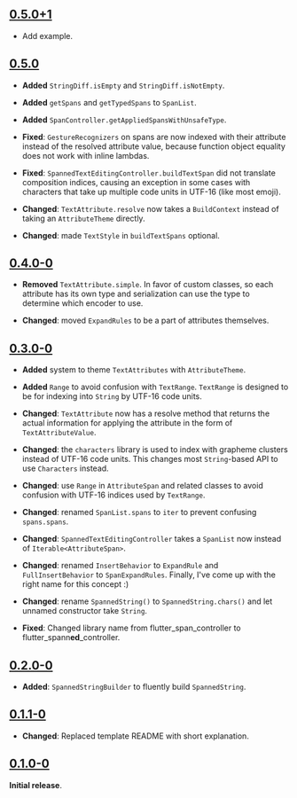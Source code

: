 ## [0.5.0+1]

- Add example.

## [0.5.0]

- **Added** `StringDiff.isEmpty` and `StringDiff.isNotEmpty`.
- **Added** `getSpans` and `getTypedSpans` to `SpanList`.
- **Added** `SpanController.getAppliedSpansWithUnsafeType`.

- **Fixed**: `GestureRecognizers` on spans are now indexed with their attribute instead of the resolved attribute value,
  because function object equality does not work with inline lambdas.
- **Fixed**: `SpannedTextEditingController.buildTextSpan` did not translate composition indices, causing an exception in
  some cases with characters that take up multiple code units in UTF-16 (like most emoji).

- **Changed**: `TextAttribute.resolve` now takes a `BuildContext` instead of taking an `AttributeTheme` directly.
- **Changed**: made `TextStyle` in `buildTextSpans` optional.

## [0.4.0-0]

- **Removed** `TextAttribute.simple`. In favor of custom classes, so each attribute has its own type and
  serialization can use the type to determine which encoder to use.

- **Changed**: moved `ExpandRules` to be a part of attributes themselves.

## [0.3.0-0]

- **Added** system to theme `TextAttributes` with `AttributeTheme`.
- **Added** `Range` to avoid confusion with `TextRange`.
  `TextRange` is designed to be for indexing into `String` by UTF-16 code units.

- **Changed**: `TextAttribute` now has a resolve method that returns the actual information for
  applying the attribute in the form of `TextAttributeValue`.
- **Changed**: the `characters` library is used to index with grapheme clusters instead of UTF-16 code units.
  This changes most `String`-based API to use `Characters` instead.
- **Changed**: use `Range` in `AttributeSpan` and related classes to avoid confusion with UTF-16 indices used by `TextRange`.
- **Changed**: renamed `SpanList.spans` to `iter` to prevent confusing `spans.spans`.
- **Changed**: `SpannedTextEditingController` takes a `SpanList` now instead of `Iterable<AttributeSpan>`.
- **Changed**: renamed `InsertBehavior` to `ExpandRule` and `FullInsertBehavior` to `SpanExpandRules`.
  Finally, I've come up with the right name for this concept :)
- **Changed**: rename `SpannedString()` to `SpannedString.chars()` and let unnamed constructor take `String`.

- **Fixed**: Changed library name from flutter\_span\_controller to flutter\_spann**ed**\_controller.

## [0.2.0-0]

- **Added**: `SpannedStringBuilder` to fluently build `SpannedString`.

## [0.1.1-0]

- **Changed**: Replaced template README with short explanation.

## [0.1.0-0]

**Initial release**.

[Unreleased]: https://github.com/Jjagg/boustro/tree/main/packages/flutter_spanned_controller
[0.5.0+1]: https://github.com/Jjagg/boustro/tree/release_fsp_v0.5.0+1/packages/flutter_spanned_controller
[0.5.0]: https://github.com/Jjagg/boustro/tree/release_fsp_v0.5.0/packages/flutter_spanned_controller
[0.4.0-0]: https://github.com/Jjagg/boustro/tree/release_fsp_v0.4.0-0/packages/flutter_spanned_controller
[0.3.0-0]: https://github.com/Jjagg/boustro/tree/release_fsp_v0.3.0-0/packages/flutter_spanned_controller
[0.2.0-0]: https://github.com/Jjagg/boustro/tree/release_fsp_v0.2.0-0/packages/flutter_spanned_controller
[0.1.1-0]: https://github.com/Jjagg/boustro/tree/release_fsp_v0.1.1-0/packages/flutter_spanned_controller
[0.1.0-0]: https://github.com/Jjagg/boustro/tree/9aa26d5459ecf7447bd8accc6fc31938b1d6d5aa/packages/flutter_spanned_controller
